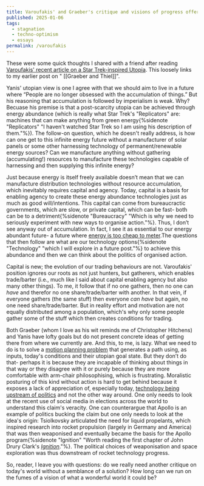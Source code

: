 ```yaml
---
title: Varoufakis' and Graeber's critique and visions of progress offer no solutions
published: 2025-01-06
tags:
  - stagnation
  - techno-optimism
  - essays
permalink: /varoufakis
---
```


These were some quick thoughts I shared with a friend after reading
[Varoufakis' recent article on a Star Trek-inspired Utopia](https://unherd.com/2025/01/why-the-left-needs-to-watch-star-trek/).
This loosely links to my earlier post on " [[Graeber and Thiel]]".

Yanis' utopian view is one I agree with that we should aim to live in a future 
where “People are no longer obsessed with the accumulation of things.” But his 
reasoning that accumulation is followed by imperialism is weak. Why? Becuase his 
premise is that a post-scarcity utopia can be achieved through energy abundance
(which is really what Star Trek's "Replicators" are: machines that can make 
anything from green energy{%sidenote "Replicators" "I haven't watched Star Trek so I am using his description of them."%}).
The follow-on question, which he doesn't really address, is how can one get to this 
infinite energy future without a manufacturer of solar panels or some other
harnessing technology of permanent/renewable energy sources? Can we manufacture
anything without gathering (accumulating!) resources to manufacture these 
technologies capable of harnessing and then supplying this infinite energy?

Just because energy is itself freely available doesn’t mean that we can manufacture 
distribution technologies without resource accumulation, which inevitably requires 
capital and agency. Today, capital is a basis for enabling agency to create these energy
abundance technologies just as much as good will/intentions. This capital can
come from bureaucractic governments, which are slow, or private capital, which can 
be fast- both can be to a detriment{%sidenote "Bureaucracy" "Which is why we need
to seriously experiment with new ways to organise action."%}. Thus, I don’t see 
anyway out of accumulation. In fact, I see it as essential to our energy abundant 
future- a future where [energy is too cheap to meter](https://worksinprogress.co/issue/making-energy-too-cheap-to-meter/).The questions that then follow 
are what are our technology options{%sidenote "Technology" "which I will explore
in a future post."%} to achieve this abundance and then we can think 
about the politics of organised action.

Capital is new; the evolution of our trading behaviours are not. Varoufakis' position ignores
our roots as not just hunters, but gatherers, which enables trade/barter (i.e., much like I said about
capital enabling agency but also many other things). To me, it follow that if no one gathers,
then no one can _have_ and therefor no one share/trade/barter with another. In that vein,
if everyone gathers (the same stuff) then everyone _can have_ but again, no one need
share/trade/barter. But in reality effort and motivation are not equally distributed among a
population, which's why only some people gather some of the stuff which then creates
conditions for trading.

Both Graeber (whom I love as his wit reminds me of Christopher Hitchens) and
Yanis have lofty goals but do not present concrete 
ideas of getting there from where we currently are. And this, to me, is lazy. What
we need to do is to solve a
[motion planning problem](https://en.wikipedia.org/wiki/Motion_planning)
that generates a path using, as inputs, today's conditions and their utopian goal 
state. But they don’t do that- perhaps it is because they are incapable of 
thinking about things in that way or they disagree with it or purely because they 
are more comfortable with arm-chair philosophising, which is frustrating. 
Moralistic posturing of this kind without action is hard to get behind because
it exposes a lack of appreciation of, especially today,
[technology being upstream of politics](https://x.com/BalajiAnthology/status/1599794788974428161#:~:text=Technology%20is%20the%20driving%20force%20of%20history.%20%0A%0AIt%20lies%20upstream%20of%20culture%2C%20and%20thus%20upstream%20of%20politics.)
and not the other way around. One only needs to look at the recent use of social 
media in elections across the world to understand this claim's veracity. One can
counterargue that Apollo is an example of politics bucking the claim but one only
needs to look at the idea's origin: Tsiolkovsky articulated the need for liquid
propelants, which inspired research into rocket propulsion
(largely in Germany and America) that was then weaponised and eventually became the
basis for the Apollo
program{%sidenote "Ignition" "Worth reading the first chapter of John Drury Clark's [_Ignition_](https://www.amazon.co.uk/Ignition-Informal-Propellants-University-Classics/dp/0813595835)."%}.
The political choices of weaponisation and space exploration
was thus downstream of rocket technology progress.

So, reader, I leave you with questions: do we really need another critique on 
today's world without a semblance of a solution? How long can we run on the fumes 
of a vision of what a wonderful world it could be?